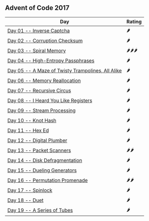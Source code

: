 ## Advent of Code 2017

| Day                                                                                     | Rating  |
|-----------------------------------------------------------------------------------------|---------|
| [Day 01 -- Inverse Captcha](http://adventofcode.com/2017/day/01)                         | 🌶      |
| [Day 02 -- Corruption Checksum](http://adventofcode.com/2017/day/02)                     | 🌶      |
| [Day 03 -- Spiral Memory](http://adventofcode.com/2017/day/03)                           | 🌶🌶🌶  |
| [Day 04 -- High-Entropy Passphrases](http://adventofcode.com/2017/day/04)                | 🌶      |
| [Day 05 -- A Maze of Twisty Trampolines, All Alike](http://adventofcode.com/2017/day/05) | 🌶      |
| [Day 06 -- Memory Reallocation](http://adventofcode.com/2017/day/06)                     | 🌶      |
| [Day 07 -- Recursive Circus](http://adventofcode.com/2017/day/07)                        | 🌶      |
| [Day 08 -- I Heard You Like Registers](http://adventofcode.com/2017/day/08)              | 🌶      |
| [Day 09 -- Stream Processing](http://adventofcode.com/2017/day/09)                       | 🌶      |
| [Day 10 -- Knot Hash](http://adventofcode.com/2017/day/10)                               | 🌶      |
| [Day 11 -- Hex Ed](http://adventofcode.com/2017/day/12)                                  | 🌶      |
| [Day 12 -- Digital Plumber](http://adventofcode.com/2017/day/12)                         | 🌶      |
| [Day 13 -- Packet Scanners](http://adventofcode.com/2017/day/13)                         | 🌶🌶    |
| [Day 14 -- Disk Defragmentation](http://adventofcode.com/2017/day/14)                    | 🌶      |
| [Day 15 -- Dueling Generators](http://adventofcode.com/2017/day/15)                      | 🌶      |
| [Day 16 -- Permutation Promenade](http://adventofcode.com/2017/day/16)                   | 🌶🌶    |
| [Day 17 -- Spinlock](http://adventofcode.com/2017/day/17)                                | 🌶      |
| [Day 18 -- Duet](http://adventofcode.com/2017/day/18)                                    | 🌶      |
| [Day 19 -- A Series of Tubes](http://adventofcode.com/2017/day/19)                       | 🌶      |
